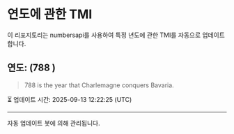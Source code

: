 
# 연도에 관한 TMI

이 리포지토리는 numbersapi를 사용하여 특정 년도에 관한 TMI를 자동으로 업데이트합니다.

## 연도: (788 )
> 788 is the year that Charlemagne conquers Bavaria.

⏳ 업데이트 시간: 2025-09-13 12:22:25 (UTC)

---
자동 업데이트 봇에 의해 관리됩니다.
